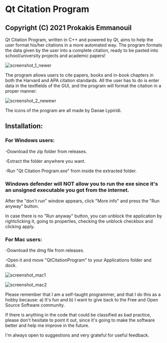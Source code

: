 # Qt Citation Program 
## Copyright (C) 2021 Prokakis Emmanouil

Qt Citation Program, written in C++ and powered by Qt, aims to help the user format his/her citations in a more automated way. The program formats the data given by the user into a complete citation, ready to be pasted into school/university projects and academic papers!

![screenshot_1_newer](https://user-images.githubusercontent.com/89413115/141306929-a6c2c39d-1e53-4539-bdc9-0ca2d81bd2ad.png)

The program allows users to cite papers, books and in-book chapters in both the Harvard and APA citation standards. All the user has to do is enter data in the textfields of the GUI, and the program will format the citation in a proper manner.

![screenshot_2_newewr](https://user-images.githubusercontent.com/89413115/141306958-e3f844c4-9c3b-4431-87f0-e440c22b9956.png)

The icons of the program are all made by Danae Lypiridi.
## Installation:

### For Windows users:

-Download the zip folder from releases.

-Extract the folder anywhere you want.

-Run "Qt Citation Program.exe" from inside the extracted folder.
### Windows defender will NOT allow you to run the exe since it's an unsigned executable you got from the internet.
After the "don't run" window appears, click "More info" and press the "Run anyway" button.

In case there is no "Run anyway" button, you can unblock the application by rightclicking it, going to properties, checking the unblock checkbox and clicking apply.

### For Mac users:

-Download the dmg file from releases.

-Open it and move "QtCitationProgram" to your Applications folder and dock.


![screenshot_mac1](https://user-images.githubusercontent.com/89413115/141653813-aed9f64e-feef-43ad-a8f9-86395d790cb3.png)


![screenshot_mac2](https://user-images.githubusercontent.com/89413115/141653820-8f2c9d21-d186-4b2a-9f8c-0921ae15fb93.png)


Please remember that I am a self-taught programmer, and that I do this as a hobby because: a) It's fun and b) I want to give back to the Free and Open Source Software community.

If there is anything in the code that could be classified as bad practice, please don't hesitate to point it out, since it's going to make the software better and help me improve in the future.

I'm always open to suggestions and very grateful for useful feedback.
